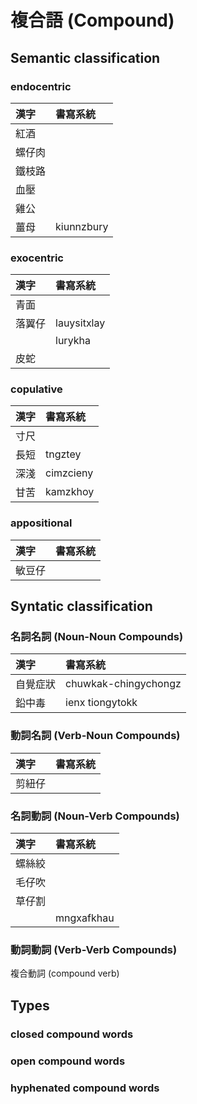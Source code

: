 # 複合語 (Compound)

## Semantic classification

### endocentric

| 漢字 | 書寫系統 |
| :--- | :--- |
| 紅酒 ||
| 螺仔肉 ||
| 鐵枝路 ||
| 血壓||
| 雞公 ||
| 薑母 | kiunnzbury |

### exocentric

| 漢字 | 書寫系統 |
| :--- | :--- |
| 青面 ||
| 落翼仔 | lauysitxlay |
|| lurykha |
| 皮蛇 ||

### copulative

| 漢字 | 書寫系統 |
| :--- | :--- |
| 寸尺 ||
| 長短 | tngztey |
| 深淺 | cimzcieny |
| 甘苦 | kamzkhoy |

### appositional

| 漢字 | 書寫系統 |
| :--- | :--- |
| 敏豆仔 ||

## Syntatic classification

### 名詞名詞 (Noun-Noun Compounds)

| 漢字 | 書寫系統 |
| :--- | :--- |
| 自覺症狀 | chuwkak-chingychongz |
| 鉛中毒 | ienx tiongytokk |

### 動詞名詞 (Verb-Noun Compounds)

| 漢字 | 書寫系統 |
| :--- | :--- |
| 剪紐仔 ||

### 名詞動詞 (Noun-Verb Compounds)

| 漢字 | 書寫系統 |
| :--- | :--- |
| 螺絲絞 ||
| 毛仔吹 ||
| 草仔割 ||
|| mngxafkhau |

### 動詞動詞 (Verb-Verb Compounds)

複合動詞 (compound verb)

## Types

### closed compound words

### open compound words

### hyphenated compound words
